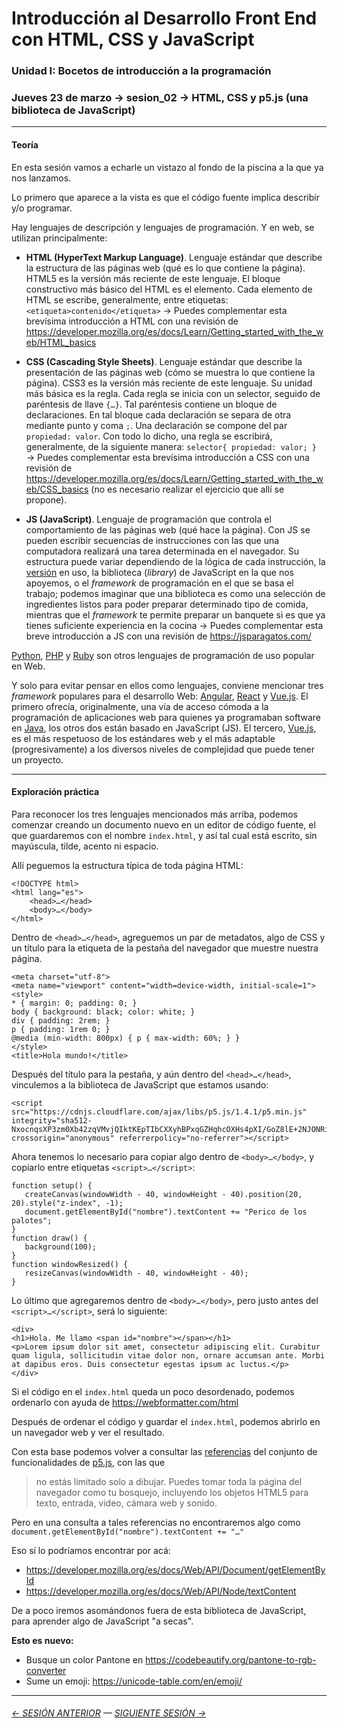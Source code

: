 # Introducción al Desarrollo Front End con HTML, CSS y JavaScript

### Unidad I: Bocetos de introducción a la programación

### Jueves 23 de marzo → sesion_02 → HTML, CSS y p5.js (una biblioteca de JavaScript)

- - - - - - - - 

#### Teoría

En esta sesión vamos a echarle un vistazo al fondo de la piscina a la que ya nos lanzamos. 

Lo primero que aparece a la vista es que el código fuente implica describir y/o programar. 

Hay lenguajes de descripción y lenguajes de programación. Y en web, se utilizan principalmente:

- **HTML (HyperText Markup Language)**. Lenguaje estándar que describe la estructura de las páginas web (qué es lo que contiene la página). HTML5 es la versión más reciente de este lenguaje. El bloque constructivo más básico del HTML es el elemento. Cada elemento de HTML se escribe, generalmente, entre etiquetas: `<etiqueta>contenido</etiqueta>` → Puedes complementar esta brevísima introducción a HTML con una revisión de https://developer.mozilla.org/es/docs/Learn/Getting_started_with_the_web/HTML_basics

- **CSS (Cascading Style Sheets)**. Lenguaje estándar que describe la presentación de las páginas web (cómo se muestra lo que contiene la página). CSS3 es la versión más reciente de este lenguaje. Su unidad más básica es la regla. Cada regla se inicia con un selector, seguido de paréntesis de llave `{…}`. Tal paréntesis contiene un bloque de declaraciones. En tal bloque cada declaración se separa de otra mediante punto y coma `;`. Una declaración se compone del par `propiedad: valor`. Con todo lo dicho, una regla se escribirá, generalmente, de la siguiente manera: `selector{ propiedad: valor; }` → Puedes complementar esta brevísima introducción a CSS con una revisión de https://developer.mozilla.org/es/docs/Learn/Getting_started_with_the_web/CSS_basics (no es necesario realizar el ejercicio que allí se propone).

- **JS (JavaScript)**. Lenguaje de programación que controla el comportamiento de las páginas web (qué hace la página). Con JS se pueden escribir secuencias de instrucciones con las que una computadora realizará una tarea determinada en el navegador. Su estructura puede variar dependiendo de la lógica de cada instrucción, la [versión](https://www.w3schools.com/js/js_versions.asp) en uso, la biblioteca (*library*) de JavaScript en la que nos apoyemos, o el *framework* de programación en el que se basa el trabajo; podemos imaginar que una biblioteca es como una selección de ingredientes listos para poder preparar determinado tipo de comida, mientras que el *framework* te permite preparar un banquete si es que ya tienes suficiente experiencia en la cocina → Puedes complementar esta breve introducción a JS con una revisión de https://jsparagatos.com/

[Python](https://www.python.org/), [PHP](https://www.php.net/) y [Ruby](https://www.ruby-lang.org/es/) son otros lenguajes de programación de uso popular en Web.

Y solo para evitar pensar en ellos como lenguajes, conviene mencionar tres *framework* populares para el desarrollo Web: [Angular](https://angular.io/), [React](https://es.reactjs.org/) y [Vue.js](https://v3.vuejs.org/). El primero ofrecía, originalmente, una vía de acceso cómoda a la programación de aplicaciones web para quienes ya programaban software en [Java](https://es.wikipedia.org/wiki/Plataforma_Java), los otros dos están basado en JavaScript (JS). El tercero, [Vue.js](https://v3.vuejs.org/), es el más respetuoso de los estándares web y el más adaptable (progresivamente) a los diversos niveles de complejidad que puede tener un proyecto.

- - - - - - - - - - - - - - 

#### Exploración práctica

Para reconocer los tres lenguajes mencionados más arriba, podemos comenzar creando un documento nuevo en un editor de código fuente, el que guardaremos con el nombre `index.html`, y así tal cual está escrito, sin mayúscula, tilde, acento ni espacio.

Allí peguemos la estructura típica de toda página HTML: 

```
<!DOCTYPE html>
<html lang="es">
    <head>…</head>
    <body>…</body>
</html>
```

Dentro de `<head>…</head>`, agreguemos un par de metadatos, algo de CSS y un título para la etiqueta de la pestaña del navegador que muestre nuestra página.

```
<meta charset="utf-8">
<meta name="viewport" content="width=device-width, initial-scale=1">
<style>
* { margin: 0; padding: 0; }
body { background: black; color: white; }
div { padding: 2rem; }
p { padding: 1rem 0; }
@media (min-width: 800px) { p { max-width: 60%; } }
</style>
<title>Hola mundo!</title>
```

Después del título para la pestaña, y aún dentro del `<head>…</head>`, vinculemos a la biblioteca de JavaScript que estamos usando:

```
<script src="https://cdnjs.cloudflare.com/ajax/libs/p5.js/1.4.1/p5.min.js" integrity="sha512-NxocnqsXP3zm0Xb42zqVMvjQIktKEpTIbCXXyhBPxqGZHqhcOXHs4pXI/GoZ8lE+2NJONRifuBpi9DxC58L0Lw==" crossorigin="anonymous" referrerpolicy="no-referrer"></script>
```

Ahora tenemos lo necesario para copiar algo dentro de `<body>…</body>`, y copiarlo entre etiquetas `<script>…</script>`:

```
function setup() {
   createCanvas(windowWidth - 40, windowHeight - 40).position(20, 20).style("z-index", -1);
   document.getElementById("nombre").textContent += "Perico de los palotes";
}
function draw() {
   background(100);
}
function windowResized() { 
   resizeCanvas(windowWidth - 40, windowHeight - 40);
} 
```

Lo último que agregaremos dentro de `<body>…</body>`, pero justo antes del `<script>…</script>`, será lo siguiente:

```
<div>
<h1>Hola. Me llamo <span id="nombre"></span></h1>
<p>Lorem ipsum dolor sit amet, consectetur adipiscing elit. Curabitur quam ligula, sollicitudin vitae dolor non, ornare accumsan ante. Morbi at dapibus eros. Duis consectetur egestas ipsum ac luctus.</p>
</div>
```

Si el código en el `index.html` queda un poco desordenado, podemos ordenarlo con ayuda de https://webformatter.com/html

Después de ordenar el código y guardar el `index.html`, podemos abrirlo en un navegador web y ver el resultado.

Con esta base podemos volver a consultar las [referencias](https://p5js.org/es/reference/) del conjunto de funcionalidades de [p5.js](https://p5js.org/es/), con las que

> no estás limitado solo a dibujar. Puedes tomar toda la página del navegador como tu bosquejo, incluyendo los objetos HTML5 para texto, entrada, video, cámara web y sonido.

Pero en una consulta a tales referencias no encontraremos algo como `document.getElementById("nombre").textContent += "…"`

Eso sí lo podríamos encontrar por acá: 

- https://developer.mozilla.org/es/docs/Web/API/Document/getElementById
- https://developer.mozilla.org/es/docs/Web/API/Node/textContent

De a poco iremos asomándonos fuera de esta biblioteca de JavaScript, para aprender algo de JavaScript "a secas".

**Esto es nuevo:**

- Busque un color Pantone en https://codebeautify.org/pantone-to-rgb-converter
- Sume un emoji: https://unicode-table.com/en/emoji/

- - - - - - - 

###### [← SESIÓN ANTERIOR](https://github.com/profesorfaco/front-2023-1/tree/main/sesion_01) — [SIGUIENTE SESIÓN →](https://github.com/profesorfaco/front-2023-1/tree/main/sesion_03)
